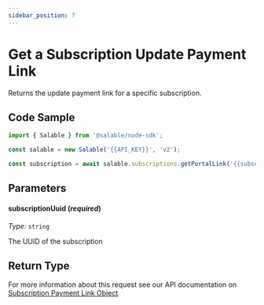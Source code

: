 ```yaml
---
sidebar_position: 7
---
```


# Get a Subscription Update Payment Link

Returns the update payment link for a specific subscription.

## Code Sample

```typescript
import { Salable } from '@salable/node-sdk';

const salable = new Salable('{{API_KEY}}', 'v2');

const subscription = await salable.subscriptions.getPortalLink('{{subscriptionUuid}}');
```

## Parameters

#### subscriptionUuid (_required_)

_Type:_ `string`

The UUID of the subscription

## Return Type

For more information about this request see our API documentation on [Subscription Payment Link Object](https://docs.salable.app/api/v2#tag/Subscriptions/operation/getSubscriptionUpdatePaymentLink)

